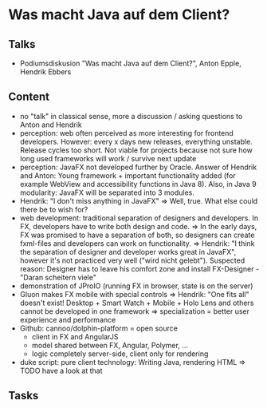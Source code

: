 # Was macht Java auf dem Client?
## Talks
- Podiumsdiskusion "Was macht Java auf dem Client?", Anton Epple, Hendrik Ebbers

## Content
- no "talk" in classical sense, more a discussion / asking questions to Anton and Hendrik
- perception: web often perceived as more interesting for frontend developers. However: every x days new releases, everything unstable. Release cycles too short. Not viable for projects because not sure how long used frameworks will work / survive next update
- perception: JavaFX not developed further by Oracle. Answer of Hendrik and Anton: Young framework + important functionality added (for example WebView and accessibility functions in Java 8). Also, in Java 9 modularity: JavaFX will be separated into 3 modules.
- Hendrik: "I don't miss anything in JavaFX" => Well, true. What else could there be to wish  for?
- web development: traditional separation of designers and developers. In FX, developers have to write both design and code. => In the early days, FX was promised to have a separation of both, so designers can create fxml-files and developers can work on functionality. => Hendrik: "I think the separation of designer and developer works great in JavaFX", however it's not practiced very well ("wird nicht gelebt"). Suspected reason: Designer has to leave his comfort zone and install FX-Designer - "Daran scheitern viele"
- demonstration of JProIO (running FX in browser, state is on the server)
- Gluon makes FX mobile with special controls => Hendrik: "One fits all" doesn't exist! Desktop + Smart Watch + Mobile + Holo Lens and others cannot be developed in one framework => specialization = better user experience and performance
- Github: cannoo/dolphin-platform = open source
    - client in FX and AngularJS
    - model shared between FX, Angular, Polymer, ...
    - logic completely server-side, client only for rendering
- duke script: pure client technology: Writing Java, rendering HTML => TODO have a look at that

## Tasks
